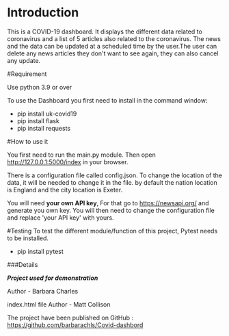 # Introduction
This is a COVID-19 dashboard. It displays the different data related to 
coronavirus and a list of 5 articles also related to the coronavirus. The 
news and the data can be updated at a scheduled time by the user.The user 
can delete any news articles they don't want to see again, they can also 
cancel any update.

#Requirement

Use python 3.9 or over

To use the Dashboard you first need to install in the command window:
* pip install uk-covid19
* pip install flask
* pip install requests
 

#How to use it

You first need to run the main.py module. Then open http://127.0.0.1:5000/index
in your browser.

There is a configuration file called config.json. To change the location  of 
the data, it will be needed to change it in the file. by default the nation 
location is England and the city location is Exeter.

You will need **your own API key**, For that go to https://newsapi.org/ and 
generate you own key. You will then need to change the configuration file 
and replace 'your API key' with yours.

#Testing
To test the different module/function of this project, Pytest needs to be 
installed.

* pip install pytest

###Details

**_Project used for demonstration_**

Author - Barbara Charles

index.html file Author - Matt Collison

The project have been published on GitHub : 
https://github.com/barbarachls/Covid-dashbord

